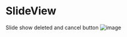 # SlideView
Slide show deleted and cancel button
![image](https://github.com/hywenbinger/SlideView/show.png)
